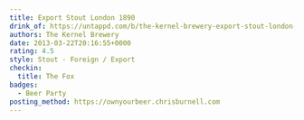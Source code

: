 ```yaml
---
title: Export Stout London 1890
drink_of: https://untappd.com/b/the-kernel-brewery-export-stout-london-1890/13241
authors: The Kernel Brewery
date: 2013-03-22T20:16:55+0000
rating: 4.5
style: Stout - Foreign / Export
checkin:
  title: The Fox
badges:
  - Beer Party
posting_method: https://ownyourbeer.chrisburnell.com
---
```

